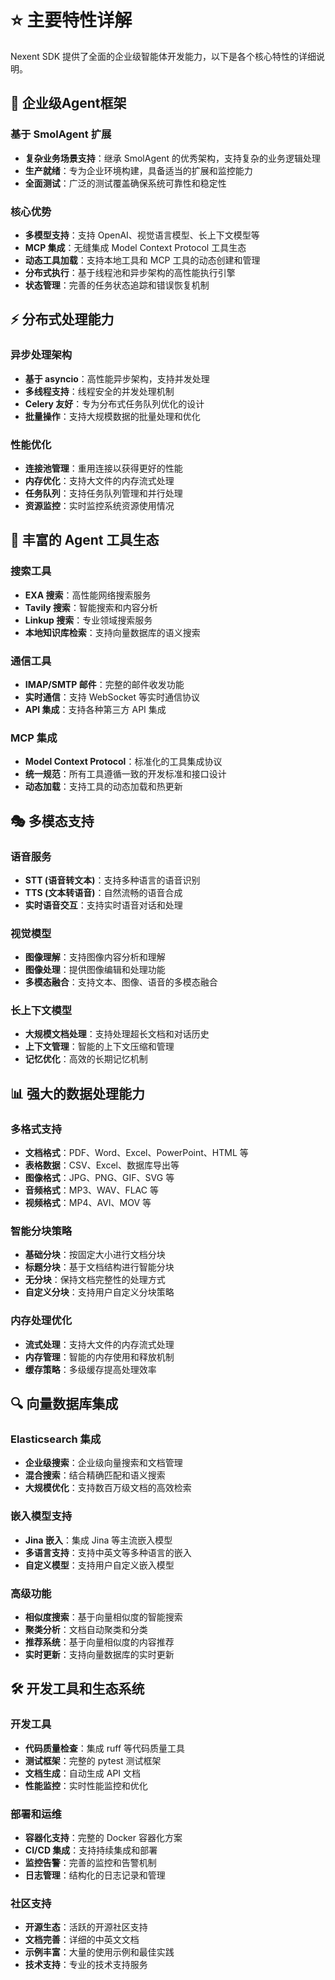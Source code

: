 # ⭐ 主要特性详解

Nexent SDK 提供了全面的企业级智能体开发能力，以下是各个核心特性的详细说明。

## 🏢 企业级Agent框架

### 基于 SmolAgent 扩展
- **复杂业务场景支持**：继承 SmolAgent 的优秀架构，支持复杂的业务逻辑处理
- **生产就绪**：专为企业环境构建，具备适当的扩展和监控能力
- **全面测试**：广泛的测试覆盖确保系统可靠性和稳定性

### 核心优势
- **多模型支持**：支持 OpenAI、视觉语言模型、长上下文模型等
- **MCP 集成**：无缝集成 Model Context Protocol 工具生态
- **动态工具加载**：支持本地工具和 MCP 工具的动态创建和管理
- **分布式执行**：基于线程池和异步架构的高性能执行引擎
- **状态管理**：完善的任务状态追踪和错误恢复机制

## ⚡ 分布式处理能力

### 异步处理架构
- **基于 asyncio**：高性能异步架构，支持并发处理
- **多线程支持**：线程安全的并发处理机制
- **Celery 友好**：专为分布式任务队列优化的设计
- **批量操作**：支持大规模数据的批量处理和优化

### 性能优化
- **连接池管理**：重用连接以获得更好的性能
- **内存优化**：支持大文件的内存流式处理
- **任务队列**：支持任务队列管理和并行处理
- **资源监控**：实时监控系统资源使用情况

## 🔧 丰富的 Agent 工具生态

### 搜索工具
- **EXA 搜索**：高性能网络搜索服务
- **Tavily 搜索**：智能搜索和内容分析
- **Linkup 搜索**：专业领域搜索服务
- **本地知识库检索**：支持向量数据库的语义搜索

### 通信工具
- **IMAP/SMTP 邮件**：完整的邮件收发功能
- **实时通信**：支持 WebSocket 等实时通信协议
- **API 集成**：支持各种第三方 API 集成

### MCP 集成
- **Model Context Protocol**：标准化的工具集成协议
- **统一规范**：所有工具遵循一致的开发标准和接口设计
- **动态加载**：支持工具的动态加载和热更新

## 🎭 多模态支持

### 语音服务
- **STT (语音转文本)**：支持多种语言的语音识别
- **TTS (文本转语音)**：自然流畅的语音合成
- **实时语音交互**：支持实时语音对话和处理

### 视觉模型
- **图像理解**：支持图像内容分析和理解
- **图像处理**：提供图像编辑和处理功能
- **多模态融合**：支持文本、图像、语音的多模态融合

### 长上下文模型
- **大规模文档处理**：支持处理超长文档和对话历史
- **上下文管理**：智能的上下文压缩和管理
- **记忆优化**：高效的长期记忆机制

## 📊 强大的数据处理能力

### 多格式支持
- **文档格式**：PDF、Word、Excel、PowerPoint、HTML 等
- **表格数据**：CSV、Excel、数据库导出等
- **图像格式**：JPG、PNG、GIF、SVG 等
- **音频格式**：MP3、WAV、FLAC 等
- **视频格式**：MP4、AVI、MOV 等

### 智能分块策略
- **基础分块**：按固定大小进行文档分块
- **标题分块**：基于文档结构进行智能分块
- **无分块**：保持文档完整性的处理方式
- **自定义分块**：支持用户自定义分块策略

### 内存处理优化
- **流式处理**：支持大文件的内存流式处理
- **内存管理**：智能的内存使用和释放机制
- **缓存策略**：多级缓存提高处理效率

## 🔍 向量数据库集成

### Elasticsearch 集成
- **企业级搜索**：企业级向量搜索和文档管理
- **混合搜索**：结合精确匹配和语义搜索
- **大规模优化**：支持数百万级文档的高效检索

### 嵌入模型支持
- **Jina 嵌入**：集成 Jina 等主流嵌入模型
- **多语言支持**：支持中英文等多种语言的嵌入
- **自定义模型**：支持用户自定义嵌入模型

### 高级功能
- **相似度搜索**：基于向量相似度的智能搜索
- **聚类分析**：文档自动聚类和分类
- **推荐系统**：基于向量相似度的内容推荐
- **实时更新**：支持向量数据库的实时更新

## 🛠️ 开发工具和生态系统

### 开发工具
- **代码质量检查**：集成 ruff 等代码质量工具
- **测试框架**：完整的 pytest 测试框架
- **文档生成**：自动生成 API 文档
- **性能监控**：实时性能监控和优化

### 部署和运维
- **容器化支持**：完整的 Docker 容器化方案
- **CI/CD 集成**：支持持续集成和部署
- **监控告警**：完善的监控和告警机制
- **日志管理**：结构化的日志记录和管理

### 社区支持
- **开源生态**：活跃的开源社区支持
- **文档完善**：详细的中英文文档
- **示例丰富**：大量的使用示例和最佳实践
- **技术支持**：专业的技术支持服务 